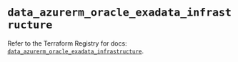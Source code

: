 # `data_azurerm_oracle_exadata_infrastructure`

Refer to the Terraform Registry for docs: [`data_azurerm_oracle_exadata_infrastructure`](https://registry.terraform.io/providers/hashicorp/azurerm/4.45.0/docs/data-sources/oracle_exadata_infrastructure).
